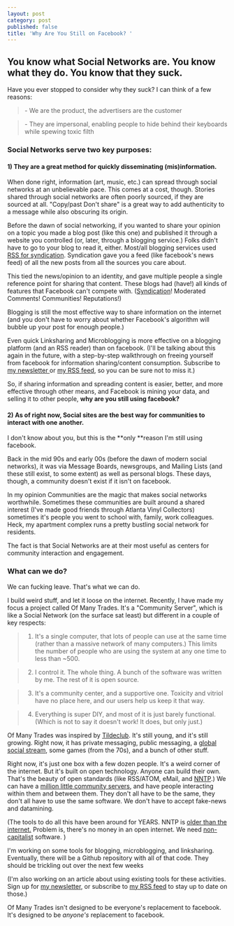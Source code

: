 ```yaml
---
layout: post
category: post
published: false
title: 'Why Are You Still on Facebook? '
---
```

## You know what Social Networks are. You know what they do. You know that they suck.

Have you ever stopped to consider why they suck? I can think of a few reasons:

> \- We are the product, the advertisers are the customer

> \- They are impersonal, enabling people to hide behind their keyboards while spewing toxic filth

### Social Networks serve two key purposes:

#### 1) They are a great method for quickly disseminating (mis)information.

When done right, information (art, music, etc.) can spread through social networks at an unbelievable pace. This comes at a cost, though. Stories shared through social networks are often poorly sourced, if they are sourced at all. "Copy/past Don't share" is a great way to add authenticity to a message while also obscuring its origin.

Before the dawn of social networking, if you wanted to share your opinion on a topic you made a blog post (like this one) and published it through a website you controlled (or, later, through a blogging service.) Folks didn't have to go to your blog to read it, either. Most/all blogging services used [RSS for syndication][5]. Syndication gave you a feed (like facebook's news feed) of all the new posts from all the sources you care about.

This tied the news/opinion to an identity, and gave multiple people a single reference point for sharing that content. These blogs had (have!) all kinds of features that Facebook can't compete with. ([Syndication][5]! Moderated Comments! Communities! Reputations!)

Blogging is still the most effective way to share information on the internet (and you don't have to worry about whether Facebook's algorithm will bubble up your post for enough people.)

Even quick Linksharing and Microblogging is more effective on a blogging platform (and an RSS reader) than on facebook. (I'll be talking about this again in the future, with a step-by-step walkthrough on freeing yourself from facebook for information sharing/content consumption. Subscribe to [my newsletter ][6]or [my RSS feed][7], so you can be sure not to miss it.)

So, if sharing information and spreading content is easier, better, and more effective through other means, and Facebook is mining your data, and selling it to other people, **why are you still using facebook?**

#### 2) As of right now, Social sites are the best way for communities to interact with one another.

I don't know about you, but this is the **only **reason I'm still using facebook.

Back in the mid 90s and early 00s (before the dawn of modern social networks), it was via Message Boards, newsgroups, and Mailing Lists (and these still exist, to some extent) as well as personal blogs. These days, though, a community doesn't exist if it isn't on facebook.

In my opinion Communities are the magic that makes social networks worthwhile. Sometimes these communities are built around a shared interest (I've made good friends through Atlanta Vinyl Collectors) sometimes it's people you went to school with, family, work colleagues. Heck, my apartment complex runs a pretty bustling social network for residents.

The fact is that Social Networks are at their most useful as centers for community interaction and engagement.

### What can we do?

We can fucking leave. That's what we can do.

I build weird stuff, and let it loose on the internet. Recently, I have made my focus a project called Of Many Trades. It's a "Community Server", which is like a Social Network (on the surface sat least) but different in a couple of key respects:

> 1) It's a single computer, that lots of people can use at the same time (rather than a massive network of many computers.) This limits the number of people who are using the system at any one time to less than ~500.

> 2) I control it. The whole thing. A bunch of the software was written by me. The rest of it is open source.

> 3) It's a community center, and a supportive one. Toxicity and vitriol have no place here, and our users help us keep it that way.

> 4) Everything is super DIY, and most of it is just barely functional. (Which is not to say it doesn't work! It does, but only just.)

Of Many Trades was inspired by [Tildeclub][8]. It's still young, and it's still growing. Right now, it has private messaging, public messaging, a [global social stream][9], some games (from the 70s), and a bunch of other stuff.

Right now, it's just one box with a few dozen people. It's a weird corner of the internet. But it's built on open technology. Anyone can build their own. That's the beauty of open standards (like RSS/ATOM, eMail, and [NNTP][10].) We can have a [million little community servers][11], and have people interacting within them and between them. They don't all have to be the same, they don't all have to use the same software. We don't have to accept fake-news and datamining.

(The tools to do all this have been around for YEARS. NNTP is [older than the internet.][12] Problem is, there's no money in an open internet. We need [non-capitalist][13] software. )

I'm working on some tools for blogging, microblogging, and linksharing. Eventually, there will be a Github repository with all of that code. They should be trickling out over the next few weeks

(I'm also working on an article about using existing tools for these activities. Sign up for [my newsletter][6], or subscribe to [my RSS feed][7] to stay up to date on those.)

Of Many Trades isn't designed to be everyone's replacement to facebook. It's designed to be _anyone's_ replacement to facebook.


[5]: https://paulstamatiou.com/how-to-getting-started-with-rss/
[6]: http://tinyletter.com/ajroach42
[7]: http://ajroach42.github.io/feed.xml
[8]: http://tilde.club/~faq/
[9]: http://ofmanytrades.com/~ajroach42/social.html
[10]: https://en.wikipedia.org/wiki/Network_News_Transfer_Protocol
[11]: https://en.wikipedia.org/wiki/Distributed_social_network
[12]: http://olduse.net/
[13]: https://medium.com/@jkriss/anti-capitalist-human-scale-software-and-why-it-matters-5936a372b9d#.gjydr9n04